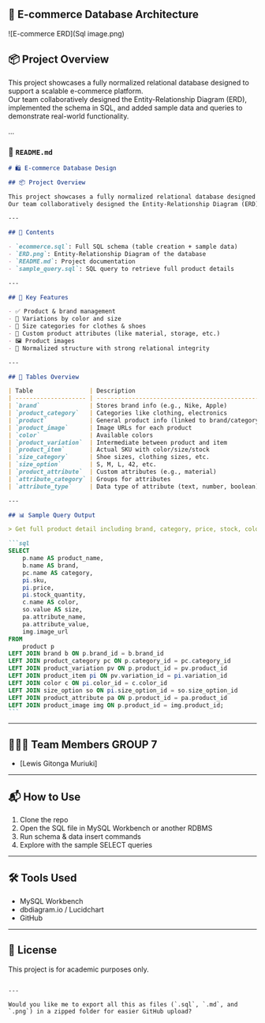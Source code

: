 ## 🛒 E-commerce Database Architecture



![E-commerce ERD](Sql image.png)

## 📦 Project Overview

This project showcases a fully normalized relational database designed to support a scalable e-commerce platform.  
Our team collaboratively designed the Entity-Relationship Diagram (ERD), implemented the schema in SQL, and added sample data and queries to demonstrate real-world functionality.

...

### 🛒 `README.md`

````markdown
# 🛍️ E-commerce Database Design

## 📦 Project Overview

This project showcases a fully normalized relational database designed to support a scalable e-commerce platform.  
Our team collaboratively designed the Entity-Relationship Diagram (ERD), implemented the schema in SQL, and added sample data and queries to demonstrate real-world functionality.

---

## 📘 Contents

- `ecommerce.sql`: Full SQL schema (table creation + sample data)
- `ERD.png`: Entity-Relationship Diagram of the database
- `README.md`: Project documentation
- `sample_query.sql`: SQL query to retrieve full product details

---

## 🧠 Key Features

- ✅ Product & brand management
- 🎨 Variations by color and size
- 📏 Size categories for clothes & shoes
- 🧵 Custom product attributes (like material, storage, etc.)
- 🖼️ Product images
- 🔄 Normalized structure with strong relational integrity

---

## 🧰 Tables Overview

| Table                | Description                                     |
| -------------------- | ----------------------------------------------- |
| `brand`              | Stores brand info (e.g., Nike, Apple)           |
| `product_category`   | Categories like clothing, electronics           |
| `product`            | General product info (linked to brand/category) |
| `product_image`      | Image URLs for each product                     |
| `color`              | Available colors                                |
| `product_variation`  | Intermediate between product and item           |
| `product_item`       | Actual SKU with color/size/stock                |
| `size_category`      | Shoe sizes, clothing sizes, etc.                |
| `size_option`        | S, M, L, 42, etc.                               |
| `product_attribute`  | Custom attributes (e.g., material)              |
| `attribute_category` | Groups for attributes                           |
| `attribute_type`     | Data type of attribute (text, number, boolean)  |

---

## 📊 Sample Query Output

> Get full product detail including brand, category, price, stock, color, size, image, and attributes.

```sql
SELECT
    p.name AS product_name,
    b.name AS brand,
    pc.name AS category,
    pi.sku,
    pi.price,
    pi.stock_quantity,
    c.name AS color,
    so.value AS size,
    pa.attribute_name,
    pa.attribute_value,
    img.image_url
FROM
    product p
LEFT JOIN brand b ON p.brand_id = b.brand_id
LEFT JOIN product_category pc ON p.category_id = pc.category_id
LEFT JOIN product_variation pv ON p.product_id = pv.product_id
LEFT JOIN product_item pi ON pv.variation_id = pi.variation_id
LEFT JOIN color c ON pi.color_id = c.color_id
LEFT JOIN size_option so ON pi.size_option_id = so.size_option_id
LEFT JOIN product_attribute pa ON p.product_id = pa.product_id
LEFT JOIN product_image img ON p.product_id = img.product_id;
```
````

---

## 🧑‍🤝‍🧑 Team Members GROUP 7

- [Lewis Gitonga Muriuki]

---

## 📬 How to Use

1. Clone the repo
2. Open the SQL file in MySQL Workbench or another RDBMS
3. Run schema & data insert commands
4. Explore with the sample SELECT queries

---

## 🛠️ Tools Used

- MySQL Workbench
- dbdiagram.io / Lucidchart
- GitHub

---

## 🚀 License

This project is for academic purposes only.

```

---

Would you like me to export all this as files (`.sql`, `.md`, and `.png`) in a zipped folder for easier GitHub upload?
```
